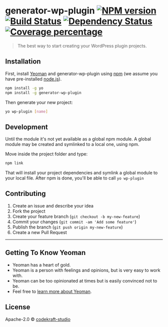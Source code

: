 # generator-wp-plugin [![NPM version][npm-image]][npm-url] [![Build Status][travis-image]][travis-url] [![Dependency Status][daviddm-image]][daviddm-url] [![Coverage percentage][coveralls-image]][coveralls-url]
> The best way to start creating your WordPress plugin projects.

## Installation

First, install [Yeoman](http://yeoman.io) and generator-wp-plugin using [npm](https://www.npmjs.com/) (we assume you have pre-installed [node.js](https://nodejs.org/)).

```bash
npm install -g yo
npm install -g generator-wp-plugin
```

Then generate your new project:

```bash
yo wp-plugin [name]
```

## Development

Until the module it's not yet available as a global npm module. A global module may be created and symlinked to a local one, using npm. 

Move inside the project folder and type:

```bash
npm link
```

That will install your project dependencies and symlink a global module to your local file. After npm is done, you'll be able to call `yo wp-plugin`


## Contributing

1. Create an issue and describe your idea
2. Fork the project
3. Create your feature branch (`git checkout -b my-new-feature`)
4. Commit your changes (`git commit -am 'Add some feature'`)
5. Publish the branch (`git push origin my-new-feature`)
6. Create a new Pull Request

---

## Getting To Know Yeoman

 * Yeoman has a heart of gold.
 * Yeoman is a person with feelings and opinions, but is very easy to work with.
 * Yeoman can be too opinionated at times but is easily convinced not to be.
 * Feel free to [learn more about Yeoman](http://yeoman.io/).

## License

Apache-2.0 © [codekraft-studio](https://codekraft.it)


[npm-image]: https://badge.fury.io/js/generator-wp-plugin.svg
[npm-url]: https://npmjs.org/package/generator-wp-plugin
[travis-image]: https://travis-ci.org/codekraft-studio/generator-wp-plugin.svg?branch=master
[travis-url]: https://travis-ci.org/codekraft-studio/generator-wp-plugin
[daviddm-image]: https://david-dm.org/codekraft-studio/generator-wp-plugin.svg?theme=shields.io
[daviddm-url]: https://david-dm.org/codekraft-studio/generator-wp-plugin
[coveralls-image]: https://coveralls.io/repos/codekraft-studio/generator-wp-plugin/badge.svg
[coveralls-url]: https://coveralls.io/r/codekraft-studio/generator-wp-plugin
